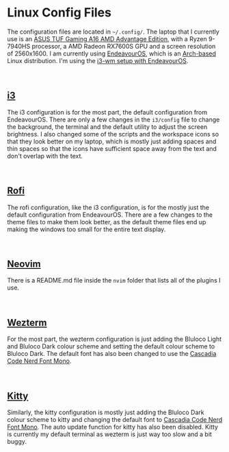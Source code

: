 # Linux Config Files

The configuration files are located in `~/.config/`. The laptop that I currently use is an [ASUS TUF Gaming A16 AMD Advantage Edition](https://www.asus.com/laptops/for-gaming/tuf-gaming/asus-tuf-gaming-a16-advantage-edition-2023/), with a Ryzen 9-7940HS processor, a AMD Radeon RX7600S GPU and a screen resolution of 2560x1600. I am currently using [EndeavourOS](https://endeavouros.com/), which is an [Arch-based](https://archlinux.org/) Linux distribution. I'm using the [i3-wm setup with EndeavourOS](https://discovery.endeavouros.com/window-tiling-managers/i3-wm/2021/03/).

<br>

## [i3](https://i3wm.org/)

The i3 configuration is for the most part, the default configuration from EndeavourOS. There are only a few changes in the `i3/config` file to change the background, the terminal and the default utility to adjust the screen brightness. I also changed some of the scripts and the workspace icons so that they look better on my laptop, which is mostly just adding spaces and thin spaces so that the icons have sufficient space away from the text and don't overlap with the text.

<br>

## [Rofi](https://github.com/davatorium/rofi)

The rofi configuration, like the i3 configuration, is for the mostly just the default configuration from EndeavourOS. There are a few changes to the theme files to make them look better, as the default theme files end up making the windows too small for the entire text display.

<br>

## [Neovim](https://neovim.io/)

There is a README.md file inside the `nvim` folder that lists all of the plugins I use.

<br>

## [Wezterm](https://wezfurlong.org/wezterm/index.html)

For the most part, the wezterm configuration is just adding the Bluloco Light and Bluloco Dark colour scheme and setting the default colour scheme to Bluloco Dark. The default font has also been changed to use the [Cascadia Code Nerd Font Mono](https://github.com/ryanoasis/nerd-fonts/tree/master/patched-fonts/CascadiaCode).

<br>

## [Kitty](https://sw.kovidgoyal.net/kitty/)

Similarly, the kitty configuration is mostly just adding the Bluloco Dark colour scheme to kitty and changing the default font to [Cascadia Code Nerd Font Mono](https://github.com/ryanoasis/nerd-fonts/tree/master/patched-fonts/CascadiaCode). The auto update function for kitty has also been disabled. Kitty is currently my default terminal as wezterm is just way too slow and a bit buggy.

